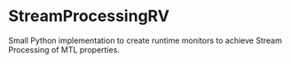 # StreamProcessingRV

Small Python implementation to create runtime monitors to achieve Stream Processing of MTL properties.
